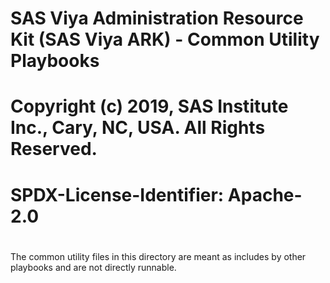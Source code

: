 # SAS Viya Administration Resource Kit (SAS Viya ARK) - Common Utility Playbooks
#
# Copyright (c) 2019, SAS Institute Inc., Cary, NC, USA.  All Rights Reserved.
# SPDX-License-Identifier: Apache-2.0
#
The common utility files in this directory are meant as includes by other playbooks and are not directly runnable.
